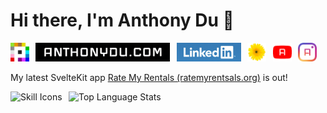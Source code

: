 # Hi there, I'm Anthony Du 👋

[<img src="./assets/Place_2017.svg.png" height="30" title="An r/place Clone | by Anthony Du" />](https://place.anthonydu.com)
&ThinSpace;
[<img src="./assets/anthonydu.com_2x.jpg" height="30" title="My Personal Website" />](https://www.anthonydu.com)
&ThinSpace;
[<img src="./assets/linkedin.png" height="30" title="Linkedin Profile" />](https://www.linkedin.com/in/antdu/)
&ThinSpace;
[<img src="./assets/Prairie_Track.png" height="30" title="PrairieTrack - PrairieLearn Tracker" />](https://chromewebstore.google.com/detail/mpiafncjjoappblggdabinolanimedai)
&ThinSpace;
[<img src="./assets/yt-chrome.png" height="30" title="Amazing YouTube for Chrome" />](https://chromewebstore.google.com/detail/einajlahdjfnkjmhpojahhanmpefcohf)
&ThinSpace;
[<img src="./assets/ig-chrome.png" height="30" title="Antstagram - Suggestions Remover" />](https://chromewebstore.google.com/detail/pjmfmehedckodidklpgjpiajbgdilebh)

My latest SvelteKit app [Rate My Rentals (ratemyrentsals.org)](https://www.ratemyrentals.org) is out!

<picture><img height="200" src="https://skillicons.dev/icons?i=java,py,js,ts,c,cpp,html,css,react,nextjs,svelte,tailwind,bash,postgresql,supabase,cloudflare&theme=dark&perline=4" alt="Skill Icons" /></picture>
&ThinSpace;
<picture><img height="200" src="https://github-readme-stats-anthonydu.vercel.app/api/top-langs/?username=anthonydu&layout=compact&langs_count=10&size_weight=0.5&count_weight=0.5&exclude_repo=CPSC221L,CPSC317PA,tiance-api&hide=html,css,scss,racket" alt="Top Language Stats" /></picture>

<!--
**anthonydu/anthonydu** is a ✨ _special_ ✨ repository because its `README.md` (this file) appears on your GitHub profile.

Here are some ideas to get you started:

- 🔭 I’m currently working on ...
- 🌱 I’m currently learning ...
- 👯 I’m looking to collaborate on ...
- 🤔 I’m looking for help with ...
- 💬 Ask me about ...
- 📫 How to reach me: ...
- 😄 Pronouns: ...
- ⚡ Fun fact: ...
-->
